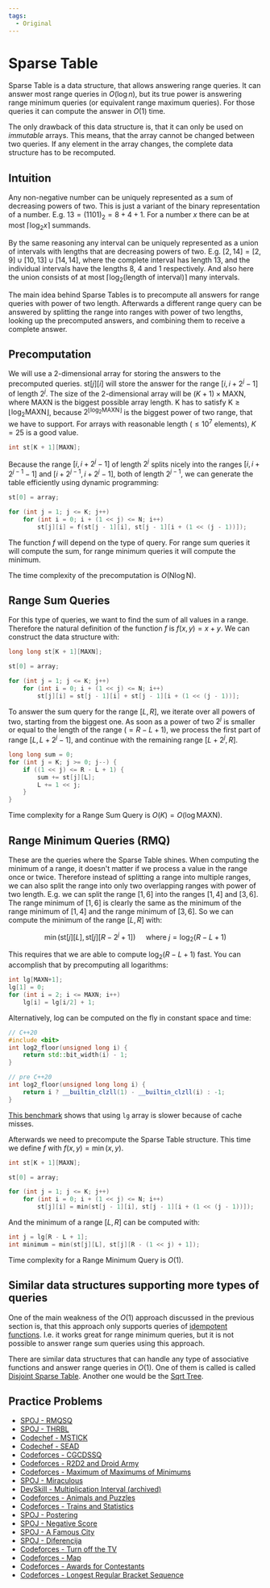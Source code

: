 ```yaml
---
tags:
  - Original
---
```


# Sparse Table

Sparse Table is a data structure, that allows answering range queries.
It can answer most range queries in $O(\log n)$, but its true power is answering range minimum queries (or equivalent range maximum queries).
For those queries it can compute the answer in $O(1)$ time.

The only drawback of this data structure is, that it can only be used on _immutable_ arrays.
This means, that the array cannot be changed between two queries.
If any element in the array changes, the complete data structure has to be recomputed.

## Intuition

Any non-negative number can be uniquely represented as a sum of decreasing powers of two.
This is just a variant of the binary representation of a number.
E.g. $13 = (1101)_2 = 8 + 4 + 1$.
For a number $x$ there can be at most $\lceil \log_2 x \rceil$ summands.

By the same reasoning any interval can be uniquely represented as a union of intervals with lengths that are decreasing powers of two.
E.g. $[2, 14] = [2, 9] \cup [10, 13] \cup [14, 14]$, where the complete interval has length 13, and the individual intervals have the lengths 8, 4 and 1 respectively.
And also here the union consists of at most $\lceil \log_2(\text{length of interval}) \rceil$ many intervals.

The main idea behind Sparse Tables is to precompute all answers for range queries with power of two length.
Afterwards a different range query can be answered by splitting the range into ranges with power of two lengths, looking up the precomputed answers, and combining them to receive a complete answer.

## Precomputation

We will use a 2-dimensional array for storing the answers to the precomputed queries.
$\text{st}[j][i]$ will store the answer for the range $[i, i + 2^j - 1]$ of length $2^j$.
The size of the 2-dimensional array will be $(K + 1) \times \text{MAXN}$, where $\text{MAXN}$ is the biggest possible array length.
$\text{K}$ has to satisfy $\text{K} \ge \lfloor \log_2 \text{MAXN} \rfloor$, because $2^{\lfloor \log_2 \text{MAXN} \rfloor}$ is the biggest power of two range, that we have to support.
For arrays with reasonable length ($\le 10^7$ elements), $K = 25$ is a good value.

```{.cpp file=sparsetable_definition}
int st[K + 1][MAXN];
```

Because the range $[i, i + 2^j - 1]$ of length $2^j$ splits nicely into the ranges $[i, i + 2^{j - 1} - 1]$ and $[i + 2^{j - 1}, i + 2^j - 1]$, both of length $2^{j - 1}$, we can generate the table efficiently using dynamic programming:

```{.cpp file=sparsetable_generation}
st[0] = array;

for (int j = 1; j <= K; j++)
    for (int i = 0; i + (1 << j) <= N; i++)
        st[j][i] = f(st[j - 1][i], st[j - 1][i + (1 << (j - 1))]);
```

The function $f$ will depend on the type of query.
For range sum queries it will compute the sum, for range minimum queries it will compute the minimum.

The time complexity of the precomputation is $O(\text{N} \log \text{N})$.

## Range Sum Queries

For this type of queries, we want to find the sum of all values in a range.
Therefore the natural definition of the function $f$ is $f(x, y) = x + y$.
We can construct the data structure with:

```{.cpp file=sparsetable_sum_generation}
long long st[K + 1][MAXN];

st[0] = array;

for (int j = 1; j <= K; j++)
    for (int i = 0; i + (1 << j) <= N; i++)
        st[j][i] = st[j - 1][i] + st[j - 1][i + (1 << (j - 1))];
```

To answer the sum query for the range $[L, R]$, we iterate over all powers of two, starting from the biggest one.
As soon as a power of two $2^j$ is smaller or equal to the length of the range ($= R - L + 1$), we process the first part of range $[L, L + 2^j - 1]$, and continue with the remaining range $[L + 2^j, R]$.

```{.cpp file=sparsetable_sum_query}
long long sum = 0;
for (int j = K; j >= 0; j--) {
    if ((1 << j) <= R - L + 1) {
        sum += st[j][L];
        L += 1 << j;
    }
}
```

Time complexity for a Range Sum Query is $O(K) = O(\log \text{MAXN})$.

## Range Minimum Queries (RMQ)

These are the queries where the Sparse Table shines.
When computing the minimum of a range, it doesn't matter if we process a value in the range once or twice.
Therefore instead of splitting a range into multiple ranges, we can also split the range into only two overlapping ranges with power of two length.
E.g. we can split the range $[1, 6]$ into the ranges $[1, 4]$ and $[3, 6]$.
The range minimum of $[1, 6]$ is clearly the same as the minimum of the range minimum of $[1, 4]$ and the range minimum of $[3, 6]$.
So we can compute the minimum of the range $[L, R]$ with:

$$\min(\text{st}[j][L], \text{st}[j][R - 2^j + 1]) \quad \text{ where } j = \log_2(R - L + 1)$$

This requires that we are able to compute $\log_2(R - L + 1)$ fast.
You can accomplish that by precomputing all logarithms:

```{.cpp file=sparse_table_log_table}
int lg[MAXN+1];
lg[1] = 0;
for (int i = 2; i <= MAXN; i++)
    lg[i] = lg[i/2] + 1;
```
Alternatively, log can be computed on the fly in constant space and time:
```c++
// C++20
#include <bit>
int log2_floor(unsigned long i) {
    return std::bit_width(i) - 1;
}

// pre C++20
int log2_floor(unsigned long long i) {
    return i ? __builtin_clzll(1) - __builtin_clzll(i) : -1;
}
```
[This benchmark](https://quick-bench.com/q/Zghbdj_TEkmw4XG2nqOpD3tsJ8U) shows that using `lg` array is slower because of cache misses.

Afterwards we need to precompute the Sparse Table structure. This time we define $f$ with $f(x, y) = \min(x, y)$.

```{.cpp file=sparse_table_minimum_generation}
int st[K + 1][MAXN];

st[0] = array;

for (int j = 1; j <= K; j++)
    for (int i = 0; i + (1 << j) <= N; i++)
        st[j][i] = min(st[j - 1][i], st[j - 1][i + (1 << (j - 1))]);
```

And the minimum of a range $[L, R]$ can be computed with:

```{.cpp file=sparse_table_minimum_query}
int j = lg[R - L + 1];
int minimum = min(st[j][L], st[j][R - (1 << j) + 1]);
```

Time complexity for a Range Minimum Query is $O(1)$.

## Similar data structures supporting more types of queries

One of the main weakness of the $O(1)$ approach discussed in the previous section is, that this approach only supports queries of [idempotent functions](https://en.wikipedia.org/wiki/Idempotence).
I.e. it works great for range minimum queries, but it is not possible to answer range sum queries using this approach.

There are similar data structures that can handle any type of associative functions and answer range queries in $O(1)$.
One of them is called is called [Disjoint Sparse Table](https://discuss.codechef.com/questions/117696/tutorial-disjoint-sparse-table).
Another one would be the [Sqrt Tree](sqrt-tree.md).

## Practice Problems

* [SPOJ - RMQSQ](http://www.spoj.com/problems/RMQSQ/)
* [SPOJ - THRBL](http://www.spoj.com/problems/THRBL/)
* [Codechef - MSTICK](https://www.codechef.com/problems/MSTICK)
* [Codechef - SEAD](https://www.codechef.com/problems/SEAD)
* [Codeforces - CGCDSSQ](http://codeforces.com/contest/475/problem/D)
* [Codeforces - R2D2 and Droid Army](http://codeforces.com/problemset/problem/514/D)
* [Codeforces - Maximum of Maximums of Minimums](http://codeforces.com/problemset/problem/872/B)
* [SPOJ - Miraculous](http://www.spoj.com/problems/TNVFC1M/)
* [DevSkill - Multiplication Interval (archived)](http://web.archive.org/web/20200922003506/https://devskill.com/CodingProblems/ViewProblem/19)
* [Codeforces - Animals and Puzzles](http://codeforces.com/contest/713/problem/D)
* [Codeforces - Trains and Statistics](http://codeforces.com/contest/675/problem/E)
* [SPOJ - Postering](http://www.spoj.com/problems/POSTERIN/)
* [SPOJ - Negative Score](http://www.spoj.com/problems/RPLN/)
* [SPOJ - A Famous City](http://www.spoj.com/problems/CITY2/)
* [SPOJ - Diferencija](http://www.spoj.com/problems/DIFERENC/)
* [Codeforces - Turn off the TV](http://codeforces.com/contest/863/problem/E)
* [Codeforces - Map](http://codeforces.com/contest/15/problem/D)
* [Codeforces - Awards for Contestants](http://codeforces.com/contest/873/problem/E)
* [Codeforces - Longest Regular Bracket Sequence](http://codeforces.com/contest/5/problem/C)
